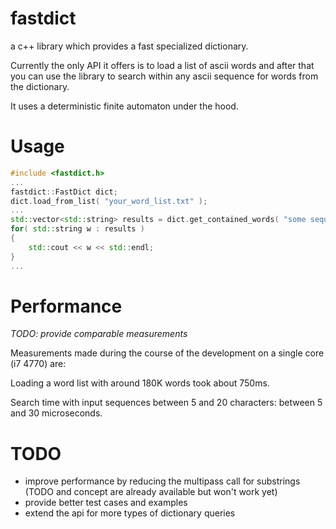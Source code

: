 # fastdict
a c++ library which provides a fast specialized dictionary.

Currently the only API it offers is to load a list of ascii words and after that you can use the library to search within any ascii sequence for words from the dictionary.

It uses a deterministic finite automaton under the hood.

# Usage
```cpp
#include <fastdict.h>
...
fastdict::FastDict dict;
dict.load_from_list( "your_word_list.txt" );
...
std::vector<std::string> results = dict.get_contained_words( "some sequence" );
for( std::string w : results )
{
    std::cout << w << std::endl;
}
...
```

# Performance

_TODO: provide comparable measurements_

Measurements made during the course of the development on a single core (i7 4770) are:

Loading a word list with around 180K words took about 750ms.

Search time with input sequences between 5 and 20 characters: between 5 and 30 microseconds.



# TODO

  * improve performance by reducing the multipass call for substrings (TODO and concept are already available but won't work yet)
  * provide better test cases and examples
  * extend the api for more types of dictionary queries
